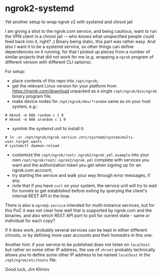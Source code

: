 # ngrok2-systemd
Yet another setup to wrap ngrok v2 with systemd and chroot jail

I am giving a shot to the ngrok.com service, and being cautious, want
to run the VPN client in a chroot jail -- who knows what unspecified
people could feed back into it, right? ;) Binary being static, this
part was rather easy. And also I want it to be a systemd service, so
other things can define dependencies on it running; for that I picked
up pieces from a number of similar projects that did not work for me
(e.g. wrapping a `ngrok` program of different version with different
CLI options).

For setup:

* place contents of this repo into `/opt/ngrok`;
* get the relevant Linux version for your platform from
  https://ngrok.com/download unpacked as a single
  `/opt/ngrok/bin/ngrok` binary program file;
* make device nodes for `/opt/ngrok/dev/*random` same as on your
  host system, e.g.:
````
# mknod -m 666 random c 1 8
# mknod -m 666 urandom c 1 9
````
* symlink the systemd unit to install it:
````
# ln -sr /opt/ngrok/ngrok.service /etc/systemd/system/multi-user.target.wants
# systemctl daemon-reload
````
* customize the `/opt/ngrok/root/.ngrok2/ngrok.yml.example` into your own
  `/opt/ngrok/root/.ngrok2/ngrok.yml` complete with services you want and
  the authorization token you get when signing up for an ngrok.com account;
* try starting the service and walk your way through error messages, if any.
* note that if you have `curl` on your system, the service unit will try to
  wait for tunnels to get established before exiting by querying the client's
  internal REST API in the loop.

There is also a `ngrok@.service` intended for multi-instance services, but
for this PoC it was not clear how well that is supported by ngrok.com and
the binaries, and also which REST API port to poll for current state - same
or individual for each copy?

If it does work, probably several services can be kept in either different
chroots, or by defining more user accounts and their homedirs in this one.

Another hint: if your service to be published does not listen on `localhost`
but rather on some other IP address, the use of `chroot` probably technically
allows you to define some other IP address to be named `localhost` in the
`/opt/ngrok/etc/hosts` file.

Good luck,
Jim Klimov
